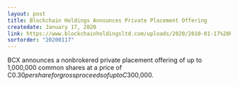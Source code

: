 ```yaml
---
layout: post
title: Blockchain Holdings Announces Private Placement Offering
createdate: January 17, 2020
link: https://www.blockchainholdingsltd.com/uploads/2020/2010-01-17%20Private%20Placement%20and%20LTIP.pdf
sortorder: "20200117"
---
```

BCX announces a nonbrokered private placement offering of up to 1,000,000 common shares at a price of C$0.30 per share for gross proceeds of up to C$300,000.